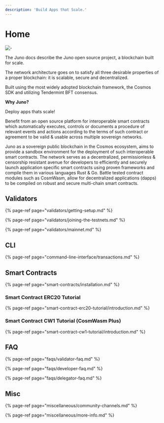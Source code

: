 ```yaml
---
description: 'Build Apps that Scale.'
---
```


# Home

![-](https://user-images.githubusercontent.com/79812965/129795919-4a521d03-26ea-4cfe-a153-82658cbd2923.png)




The Juno docs describe the Juno open source project, a blockchain built for scale.

The network architecture goes on to satisfy all three desirable properties of a proper blockchain: it is scalable, secure and decentralized.

Built using the most widely adopted blockchain framework, the Cosmos SDK and utilizing Tendermint BFT consensus.

**Why Juno?**

Deploy apps thats scale!

Benefit from an open source platform for interoperable smart contracts which automatically executes, controls or documents a procedure of relevant events and actions according to the terms of such contract or agreement to be valid & usable across multiple sovereign networks.

Juno as a sovereign public blockchain in the Cosmos ecosystem, aims to provide a sandbox environment for the deployment of such interoperable smart contracts. The network serves as a decentralized, permissionless & censorship resistant avenue for developers to efficiently and securely launch application specific smart contracts using proven frameworks and compile them in various languages Rust & Go.
Battle tested contract modules such as CosmWasm, allow for decentralized applications (dapps) to be compiled on robust and secure multi-chain smart contracts.

## Validators

{% page-ref page="validators/getting-setup.md" %}

{% page-ref page="validators/joining-the-testnets.md" %}

{% page-ref page="validators/mainnet.md" %}

## CLI

{% page-ref page="command-line-interface/transactions.md" %}

## Smart Contracts

{% page-ref page="smart-contracts/installation.md" %}

### Smart Contract ERC20 Tutorial

{% page-ref page="smart-contract-erc20-tutorial/introduction.md" %}

### Smart Contract CW1 Tutorial \(CosmWasm Plus\)

{% page-ref page="smart-contract-cw1-tutorial/introduction.md" %}

## FAQ

{% page-ref page="faqs/validator-faq.md" %}

{% page-ref page="faqs/developer-faq.md" %}

{% page-ref page="faqs/delegator-faq.md" %}

## Misc

{% page-ref page="miscellaneous/community-channels.md" %}

{% page-ref page="miscellaneous/more-info.md" %}

